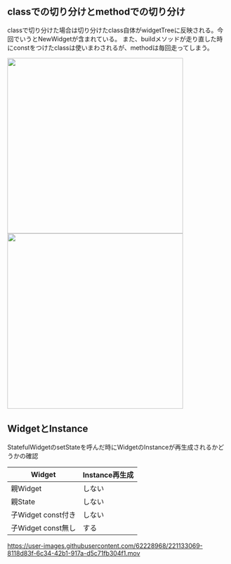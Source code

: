 ## classでの切り分けとmethodでの切り分け
classで切り分けた場合は切り分けたclass自体がwidgetTreeに反映される。今回でいうとNewWidgetが含まれている。
また、buildメソッドが走り直した時にconstをつけたclassは使いまわされるが、methodは毎回走ってしまう。

<img src="https://user-images.githubusercontent.com/62228968/221133910-35cc3744-e04c-4f8d-b450-354c5f099560.jpg" width="400"><img src="https://user-images.githubusercontent.com/62228968/221133903-eb1280e2-5d20-404e-9813-4afd50aabefb.jpg" width="400">



## WidgetとInstance

StatefulWidgetのsetStateを呼んだ時にWidgetのInstanceが再生成されるかどうかの確認


|  Widget  |  Instance再生成  |
| ---- | ---- |
|  親Widget  |  しない  |
|  親State  |  しない  |
|  子Widget const付き  |  しない  |
|  子Widget const無し  |  する  |

https://user-images.githubusercontent.com/62228968/221133069-8118d83f-6c34-42b1-917a-d5c71fb304f1.mov

